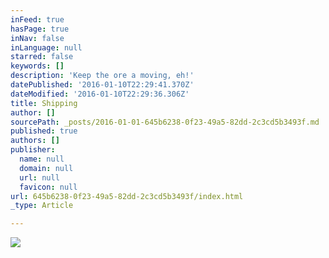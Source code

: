 ```yaml
---
inFeed: true
hasPage: true
inNav: false
inLanguage: null
starred: false
keywords: []
description: 'Keep the ore a moving, eh!'
datePublished: '2016-01-10T22:29:41.370Z'
dateModified: '2016-01-10T22:29:36.306Z'
title: Shipping
author: []
sourcePath: _posts/2016-01-01-645b6238-0f23-49a5-82dd-2c3cd5b3493f.md
published: true
authors: []
publisher:
  name: null
  domain: null
  url: null
  favicon: null
url: 645b6238-0f23-49a5-82dd-2c3cd5b3493f/index.html
_type: Article

---
```

![](https://the-grid-user-content.s3-us-west-2.amazonaws.com/c174ac4d-c5e3-46c4-bc7d-198f7ec07ecf.jpg)